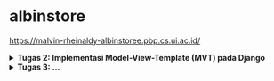 # albinstore

https://malvin-rheinaldy-albinstoree.pbp.cs.ui.ac.id/


<details>
<summary> <b> Tugas 2: Implementasi Model-View-Template (MVT) pada Django </b> </summary>
   
## Bagaimana cara mengimplementasi Tugas

### 1. Cara membuat Repositori baru
1. Buatlah sebuah direktori baru di komputer anda
2. Inisialisasi repositori dan hubungkan dengan GitHub
   ```bash
   git init
   git remote add origin <URL>
   git add .
   git commit -m "Initial commit"
   git push origin master
   ```
### 2. Menjalankan virtual enviorment
1. Jalankan perintah berikut dalam cmd/Powershell dalam direktori sebelumnya
   ```bash
   python -m venv env
   ```
2. Aktifkan virtual enviorment yang tadinya dibuat
      - **Windows**:
         ``` bash
         env\Scripts\activate
         ```
    - **Mac/Linux**:
      ``` bash
      source env\Scripts\activate
      ```
### 3.Menyiapkan dependencies/requirements
1. Dalam direktori yang sama buatlah sebuah berkas `requirements.txt` dan tambahkan beberapa dependencies
    ```bash
    django
    gunicorn
    whitenoise
    psycopg2-binary
    requests
    urllib3
    ```
2. Jalankan perintah berikut ini agar dapat menginstall dependenciesnya
   ```bash
   pip install -r requirements.txt
   ```
### 4. Membuat proyak Django baru
1. Buatlah sebuah proyek Django baru dengan nama `<name>`:
   ```bash
   django-admin startproject <name>
   ```
2. Membuat folder baru bernama main:
   ```bash
   django-admin startapp main
   ```
### 5. Membuat template 
1. Tambahkan kode berikut pada `views.py`
   ```bash
    from django.shortcuts import render

    def show_main(request):
      context = {
        'name_aplikasi': 'albinstore',
        'name': 'Alvin',
        'npm' : '2306275866',
        'class': 'PBP D'
    }
      return render(request, "main.html", context)
   ```
2. Pada `urls.py`, tambahkan `path('', include(`main.urls`))` pada `urlpatterns` agar URL pada `main` bisa diakses
3. Pada folder `main`, buatlah sebuah folder baru bernama `templates` dan di dalam folder ini buatlah sebuah file bernama `main.html` yang menampilkan data-data yang kita butuhkan

### 6. Mengubah berkas `models.py`
1. Di `models.py`, buat model produk dengan atribut berikut:
   - `name`
   - `price`
   - `description`
### 7. Melakukan migration
1. Pada terminal balik kepada folder/directory utama
2. Jalankan proses migration pada terminal
   ```bash
   python manage.py makemigrations
   python manage.py migrate
   ```

### 8. Deploy ke Pacil Web Service
1. Buat proyek baru dengan menekan tombol `Create New Project`. 
2. Setelah menekan tombol tersebut isilah nama project dengan sesuai keinginan.
3. Kemudian akan ada `Project Credential` simpanlah `Credentials` ini dalam folder luar.
4. Pada file `settings.py`, tambahkan `<URL Deployment Kamu>`, kedalam list `ALLOWED_HOSTS`.
   - **Notes**
     format URL PWS pada umumnya adalah
      ```bash
      <username-sso>-<nama proyek>.pbp.cs.ui.ac.id
      ```
5. Simpan semua perubahan dengan menjalankan perintah ini dalam terminal/command center
   ```bash
    git add .
    git commit -m "Deploy to PWS"
    git push origin master
   ```
6. Kemudian masukkan remote PWS dalam terminal
   ```bash
   git remote add pws <url>
   git branch -M master
   git push pws master
   ```

### 9. Selesai!
Aplikasi bisa diakses dengan URL yang kamu pilih!

# Bagan request client dan responsnya

![alt text](bagan1.png)

## Penjelasan

 1. User melakukan HTTP request yang ditangani oleh View: URL yang diminta oleh user diproses melalui urls.py, yang menentukan function View di views.py yang akan dijalankan.
 2. View me-request data dari Model: Function View akan mengambil data yang diperlukan dari model di models.py berdasarkan data field yang telah ditentukan.
 3. View me-request Template yang dipopulasikan data: Berdasarkan function View, berkas HTML tertentu akan dipilih dari Template, kemudian View mengirimkan HTML yang sudah diisi data tersebut sebagai HTTP response kepada user.

# Jelaskan fungsi git dalam pengembangan perangkat lunak!

Git digunakan untuk melakukan version control dan agar dapat melihat apa saja yang ditambahkan pada proyek pada waktu tertentu yang terekam. Git juga dapat membantu kita dalam proses kolaborasi
dan juga dapat memungkinkan rollback ke versi-versi yang sebelumnya sudah di upload.

# Menurut Anda, dari semua framework yang ada, mengapa framework Django dijadikan permulaan pembelajaran pengembangan perangkat lunak?

Django dijadikan permulaan pembelajaran karena mudah dipelajari, terstruktur, memiliki fitur lengkap, aman, dan didukung komunitas besar serta dapat digunakan untuk aplikasi skala besar.

# Mengapa model pada Django disebut sebagai ORM?

Karena memungkinkan programmer untuk berinteraksi dengan basis data menggunakan Python, sehingga data yang disimpan di tabel-tabel basis data relasional dapat diakses dan dimanipulasi seolah-olah mereka adalah objek dalam kode, tanpa perlu menulis query SQL secara langsung.

</details>

   
<details>
<summary> <b> Tugas 3: ... </b> </summary>
### Jelaskan mengapa kita memerlukan data delivery dalam pengimplementasian sebuah platform?
   
Dalam proses mengimplementasi sebuah platform data delivery sangatlah penting dikarenakan data delivery ini adalah hal penting dari komunikasi antar komponen dalam sistem dan interaksi dengan pengguna. Selain itu data delivery digunakan juga untuk memastikan aliran data yang konsisten, optimasi performa sistem, menjaga keamanan pengguna.
   
### Menurutmu, mana yang lebih baik antara XML dan JSON? Mengapa JSON lebih populer dibandingkan XML?

| Format       | XML                                                                 | JSON                                                                                     |
|--------------|---------------------------------------------------------------------|------------------------------------------------------------------------------------------|
| Perbandingan |Menggunakan tag yang mirip dengan HTML untuk menyusun data dalam bentuk elemen-elemen yang berpasangan. XML menggunakan tag yang memisahkan nama data dan nilai data. |  Menggunakan format yang lebih sederhana dan ringan dengan struktur yang terdiri dari pasangan kunci (key) dan nilai (value). |
| Sintaks      | `<tag>isi</tag>`                                                  | `{nama: '<input nama>'}` 

### Jelaskan fungsi dari method is_valid() pada form Django dan mengapa kita membutuhkan method tersebut?

Method ini adalah method otomatis dan digunakan untuk memvalidasi data yang dikirimkan melalui form.

### Mengapa kita membutuhkan csrf_token saat membuat form di Django? Apa yang dapat terjadi jika kita tidak menambahkan csrf_token pada form Django? Bagaimana hal tersebut dapat dimanfaatkan oleh penyerang?

Penggunaan csrf_token merupakan langkah keamanan penting dalam menggunakan Django, dikarenakan jika tidak menggunaan ini, aplikasi kita dapat diberi permintaan palsu dari pihak yang tidak diinginkan yang dapat menggunakan sesi pengguna yang aktif untuk melakukan tindakan kriminal.

### Jelaskan bagaimana cara kamu mengimplementasikan checklist di atas secara step-by-step (bukan hanya sekadar mengikuti tutorial).

### Implementasi skeleton

1. Membuat folder bernama `templates` di folder utama(`root directory`).
2. Dalam folder `templates` buat `base.html` yang berisi berikut:
   ```
   {% load static %}
   <!DOCTYPE html>
   <html lang="en">
     <head>
       <meta charset="UTF-8" />
       <meta name="viewport" content="width=device-width, initial-scale=1.0" />
       {% block meta %} {% endblock meta %}
     </head>

     <body>
       {% block content %} {% endblock content %}
     </body>
   </html>
   ```
3. Pada `settings.py` dalam folder `albinstore` tambahkan `DIRS` dalam `TEMPLATES`
   ```
   'DIRS': [BASE_DIR / 'templates'],
   ```


### Implementasi UUID

1. Dalam folder `main` bukalah `models.py` ubahlah menjadi
   ```
   import uuid
   
   class Product(models.Model):
    id = models.UUIDField(primary_key=True, default=uuid.uuid4, editable=False)
    name = models.CharField(max_length=255)
    price = models.IntegerField()
   ```
2. Migrasi dengan menjalankan command
   ```
    python3 manage.py makemigrations
    python3 manage.py migrate
    ```

### Membuat form penambahan objek

1. Dalam folder `main` buatlah folder `forms.py` yang diisi
   ```
   from django.forms import ModelForm
   from main.models import Product

   class ProductEntryForm(ModelForm):
       class Meta:
           model = Product
           fields = ["name", "price", "description"]
   ```
2. Dalam folder `main/template` buatlah `create_product_entry.html` yang berisi
   ```
   {% extends 'base.html' %} 
   {% block content %}
   <h1>Add New Product Entry</h1>

   <form method="POST">
     {% csrf_token %}
     <table>
       {{ form.as_table }}
       <tr>
         <td></td>
         <td>
           <input type="submit" value="Add Product Entry" />
         </td>
       </tr>
     </table>
   </form>

   {% endblock %}
   ```
3. Dalam `views.py` dalam folder yang sama saya menambahkan function baru yaitu
   ```
   def create_product_entry(request):
    form = ProductEntryForm(request.POST or None)

    if form.is_valid() and request.method == "POST":
        form.save()
        return redirect('main:show_main')

    context = {'form': form}
    return render(request, "create_product_entry.html", context)
   ```
4. Lalu dalam file yang sama dalam function `show_main` saya menambahkan edit
   ```
   def show_main(request):
      product_entries = Product.objects.all()

      ...

      'product_entries': product_entries
   ```

5. Lalu saya mengubah `main.html` dalam direktori `template`
   ```
   {% extends 'base.html' %}
   {% block content %}
   <h1>albinstore</h1>

   <h5>NPM: </h5>
   <p>{{ npm }}<p>

   <h5>Name:</h5>
   <p>{{ name }}</p>

   <h5>Class:</h5>
   <p>{{ class }}</p>

   {% if not product_entries %}
   <p>Belum ada product pada toko ini.</p>
   {% else %}
   <table>
     <tr>
       <th>Name</th>
       <th>Price</th>
       <th>Description</th>
     </tr>

     {% comment %} Berikut cara memperlihatkan data mood di bawah baris ini 
     {% endcomment %} 
     {% for product_entry in product_entries %}
     <tr>
       <td>{{product_entry.name}}</td>
       <td>{{product_entry.price}}</td>
       <td>{{product_entry.description}}</td>
     </tr>
     {% endfor %}
   </table>
   {% endif %}

   <br />

   <a href="{% url 'main:create_product_entry' %}">
     <button>Add New Product Entry</button>
   </a>

   {% endblock content %}
   ```

### Return data dalam bentuk XML & JSON

1. Dalam folder `main`  mengedit `views.py` dengan manambahkan
   ```
   from django.http import HttpResponse
   from django.core import serializers
   ```
2. Lalu menambahkan function baru untuk bisa mengambil XML & JSON
   ```
   def show_xml(request):
    data = Product.objects.all()
    return HttpResponse(serializers.serialize('xml', data), content_type='application/xml')

   def show_json(request):
    data = Product.objects.all()
    return HttpResponse(serializers.serialize('json', data), content_type='application/json')
   ```
3. Lalu cara mengembalikan data XML & JSON dengan ID dilakukan dengan cara menambahkan function seperti
   ```
   def show_xml_by_id(request, id):
    data = Product.objects.filter(id=id)
    return HttpResponse(serializers.serialize('xml', data), content_type='application/xml')

   def show_json_by_id(request, id):
    data = Product.objects.filter(id=id)
    return HttpResponse(serializers.serialize('json', data), content_type='application/json')
   ```

4. Dalam folder yang sama bukalah `urls.py` lalu masukkan
   ```
   from main.views import show_main, create_product_entry, show_xml, show_json, show_xml_by_id, show_json_by_id
   ```
5. Dalam `urlpatterns` tambahkan
   ```
   urlpatterns = [
    ...
    path('create_product_entry/', create_product_entry, name='create_product_entry'),
    path('xml/', show_xml, name='show_xml'),
    path('json/', show_json, name='show_json'),
    path('xml/<str:id>/', show_xml_by_id, name='show_xml_by_id'),
    path('json/<str:id>/', show_json_by_id, name='show_json_by_id'),
    ...
   ]
   ```

### Lakukan push ke github
```
git add .
git commit -m"<Commit message>"
git push origin main
git push pws master
```

### Screenshots

1. XML
   ![alt text](images/xml.png)

2. XML by id
   ![alt_text](images/xml[id].png

3. JSON
   ![alt_text](images/json.png)

4. JSON by id
   ![alt_text](images/json[id].png
   
   
   
   

   
